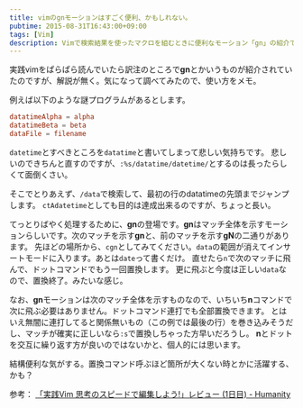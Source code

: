```yaml
---
title: vimのgnモーションはすごく便利、かもしれない。
pubtime: 2015-08-31T16:43:00+09:00
tags: [Vim]
description: Vimで検索結果を使ったマクロを組むときに便利なモーション「gn」の紹介です。検索結果全体をモーションで指定することが出来ます。
---
```


実践vimをぱらぱら読んでいたら訳注のところで**gn**とかいうものが紹介されていたのですが、解説が無く。気になって調べてみたので、使い方をメモ。

例えば以下のような謎プログラムがあるとします。
``` toml
datatimeAlpha = alpha
datatimeBeta = beta
dataFile = filename
```
`datetime`とすべきところを`datatime`と書いてしまって悲しい気持ちです。
悲しいのできちんと直すのですが、`:%s/datatime/datetime/`とするのは長ったらしくて面倒くさい。

そこでとりあえず、`/data`で検索して、最初の行のdatatimeの先頭までジャンプします。
`ctAdatetime`としても目的は達成出来るのですが、ちょっと長い。

てっとりばやく処理するために、**gn**の登場です。**gn**はマッチ全体を示すモーションらしいです。次のマッチを示す**gn**と、前のマッチを示す**gN**の二通りがあります。
先ほどの場所から、`cgn`としてみてください。`data`の範囲が消えてインサートモードに入ります。あとは`date`って書くだけ。
直せたら`n`で次のマッチに飛んで、ドットコマンドでもう一回置換します。
更に飛ぶと今度は正しい`data`なので、置換終了。みたいな感じ。

なお、**gn**モーションは次のマッチ全体を示すものなので、いちいち**n**コマンドで次に飛ぶ必要はありません。ドットコマンド連打でも全部置換できます。
とはいえ無闇に連打してると関係無いもの（この例では最後の行）を巻き込みそうだし、マッチが確実に正しいなら`:s`で置換しちゃった方早いだろうし。
**n**とドットを交互に繰り返す方が良いのではないかと、個人的には思います。

結構便利な気がする。置換コマンド呼ぶほど箇所が大くない時とかに活躍する、かも？

参考： [「実践Vim 思考のスピードで編集しよう!」レビュー (1日目) - Humanity](http://tyru.hatenablog.com/entry/20130902/practical_vim_review)
